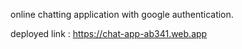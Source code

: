 online chatting application with google authentication.

deployed link : https://chat-app-ab341.web.app
